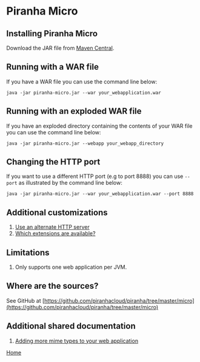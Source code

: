 # Piranha Micro

## Installing Piranha Micro
 
Download the JAR file from [Maven Central](https://repo1.maven.org/maven2/cloud/piranha/piranha-micro).

## Running with a WAR file

If you have a WAR file you can use the command line below:

```
java -jar piranha-micro.jar --war your_webapplication.war
```
 
## Running with an exploded WAR file

If you have an exploded directory containing the contents of your WAR file you can
use the command line below:

```
java -jar piranha-micro.jar --webapp your_webapp_directory
```

## Changing the HTTP port
 
If you want to use a different HTTP port (e.g to port 8888) you can use `--port`
as illustrated by the command line below:

```
java -jar piranha-micro.jar --war your_webapplication.war --port 8888
```

## Additional customizations

1. [Use an alternate HTTP server](httpserver.md)
1. [Which extensions are available?](extensions.md)

## Limitations

1. Only supports one web application per JVM.

## Where are the sources?

See GitHub at
[https://github.com/piranhacloud/piranha/tree/master/micro](https://github.com/piranhacloud/piranha/tree/master/micro)

## Additional shared documentation

1. [Adding more mime types to your web application](../shared/mime-types.md)

[Home](../overview.md)

